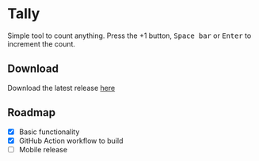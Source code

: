 # Tally
Simple tool to count anything.
Press the +1 button, <kbd>Space bar</kbd> or <kbd>Enter</kbd> to increment the count.

## Download
Download the latest release [here]()

## Roadmap
- [x] Basic functionality
- [x] GitHub Action workflow to build
- [ ] Mobile release